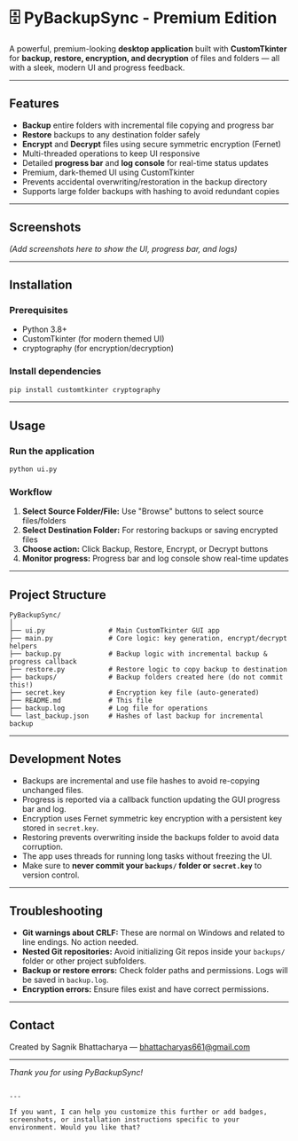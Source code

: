 # 🗄 PyBackupSync - Premium Edition

A powerful, premium-looking **desktop application** built with **CustomTkinter** for **backup, restore, encryption, and decryption** of files and folders — all with a sleek, modern UI and progress feedback.

---

## Features

- **Backup** entire folders with incremental file copying and progress bar
- **Restore** backups to any destination folder safely
- **Encrypt** and **Decrypt** files using secure symmetric encryption (Fernet)
- Multi-threaded operations to keep UI responsive
- Detailed **progress bar** and **log console** for real-time status updates
- Premium, dark-themed UI using CustomTkinter
- Prevents accidental overwriting/restoration in the backup directory
- Supports large folder backups with hashing to avoid redundant copies

---

## Screenshots

*(Add screenshots here to show the UI, progress bar, and logs)*

---

## Installation

### Prerequisites

- Python 3.8+
- CustomTkinter (for modern themed UI)
- cryptography (for encryption/decryption)

### Install dependencies

```bash
pip install customtkinter cryptography
````

---

## Usage

### Run the application

```bash
python ui.py
```

### Workflow

1. **Select Source Folder/File:** Use "Browse" buttons to select source files/folders
2. **Select Destination Folder:** For restoring backups or saving encrypted files
3. **Choose action:** Click Backup, Restore, Encrypt, or Decrypt buttons
4. **Monitor progress:** Progress bar and log console show real-time updates

---

## Project Structure

```
PyBackupSync/
│
├── ui.py                # Main CustomTkinter GUI app
├── main.py              # Core logic: key generation, encrypt/decrypt helpers
├── backup.py            # Backup logic with incremental backup & progress callback
├── restore.py           # Restore logic to copy backup to destination
├── backups/             # Backup folders created here (do not commit this!)
├── secret.key           # Encryption key file (auto-generated)
├── README.md            # This file
├── backup.log           # Log file for operations
└── last_backup.json     # Hashes of last backup for incremental backup
```

---

## Development Notes

* Backups are incremental and use file hashes to avoid re-copying unchanged files.
* Progress is reported via a callback function updating the GUI progress bar and log.
* Encryption uses Fernet symmetric key encryption with a persistent key stored in `secret.key`.
* Restoring prevents overwriting inside the backups folder to avoid data corruption.
* The app uses threads for running long tasks without freezing the UI.
* Make sure to **never commit your `backups/` folder or `secret.key`** to version control.

---

## Troubleshooting

* **Git warnings about CRLF:** These are normal on Windows and related to line endings. No action needed.
* **Nested Git repositories:** Avoid initializing Git repos inside your `backups/` folder or other project subfolders.
* **Backup or restore errors:** Check folder paths and permissions. Logs will be saved in `backup.log`.
* **Encryption errors:** Ensure files exist and have correct permissions.

---


## Contact

Created by Sagnik Bhattacharya — [bhattacharyas661@gmail.com](mailto:bhattacharyas661@gmail.com)

---

*Thank you for using PyBackupSync!*

```

---

If you want, I can help you customize this further or add badges, screenshots, or installation instructions specific to your environment. Would you like that?
